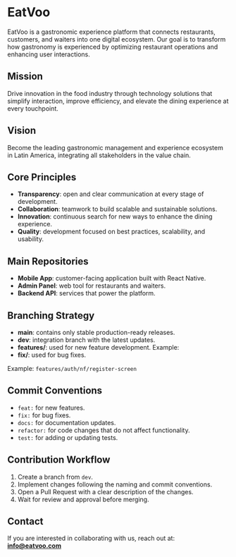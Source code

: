 # EatVoo

EatVoo is a gastronomic experience platform that connects restaurants, customers, and waiters into one digital ecosystem. Our goal is to transform how gastronomy is experienced by optimizing restaurant operations and enhancing user interactions.

## Mission
Drive innovation in the food industry through technology solutions that simplify interaction, improve efficiency, and elevate the dining experience at every touchpoint.

## Vision
Become the leading gastronomic management and experience ecosystem in Latin America, integrating all stakeholders in the value chain.

## Core Principles
- **Transparency**: open and clear communication at every stage of development.  
- **Collaboration**: teamwork to build scalable and sustainable solutions.  
- **Innovation**: continuous search for new ways to enhance the dining experience.  
- **Quality**: development focused on best practices, scalability, and usability.  

## Main Repositories
- **Mobile App**: customer-facing application built with React Native.  
- **Admin Panel**: web tool for restaurants and waiters.  
- **Backend API**: services that power the platform.  

## Branching Strategy
- **main**: contains only stable production-ready releases.  
- **dev**: integration branch with the latest updates.  
- **features/**: used for new feature development. Example:  
- **fix/**: used for bug fixes.

Example:
```features/auth/nf/register-screen``` 

## Commit Conventions
- `feat:` for new features.  
- `fix:` for bug fixes.  
- `docs:` for documentation updates.  
- `refactor:` for code changes that do not affect functionality.  
- `test:` for adding or updating tests.  

## Contribution Workflow
1. Create a branch from `dev`.  
2. Implement changes following the naming and commit conventions.  
3. Open a Pull Request with a clear description of the changes.  
4. Wait for review and approval before merging.  

## Contact
If you are interested in collaborating with us, reach out at:  
**info@eatvoo.com**
